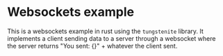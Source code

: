 # Websockets example
This is a websockets example in rust using the `tungstenite` library. It implements a client sending data to a server
through a websocket where the server returns "You sent: {}" + whatever the client sent.